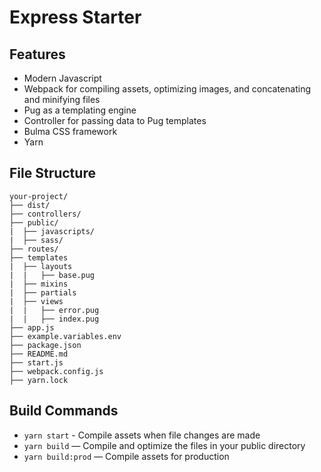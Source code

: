 # Express Starter

## Features

* Modern Javascript
* Webpack for compiling assets, optimizing images, and concatenating and minifying files
* Pug as a templating engine
* Controller for passing data to Pug templates
* Bulma CSS framework
* Yarn

## File Structure

```
your-project/
├── dist/
├── controllers/
├── public/
|  ├── javascripts/
|  ├── sass/
├── routes/
├── templates
|  ├── layouts
|  |   ├── base.pug
|  ├── mixins
|  ├── partials
|  ├── views
|  |   ├── error.pug
|  |   ├── index.pug
├── app.js
├── example.variables.env
├── package.json
├── README.md
├── start.js
├── webpack.config.js
├── yarn.lock

```
## Build Commands

* `yarn start` - Compile assets when file changes are made
* `yarn build` — Compile and optimize the files in your public directory
* `yarn build:prod` — Compile assets for production